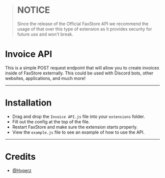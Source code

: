 > # NOTICE
> Since the release of the Official FaxStore API we recommend the usage of that over this type of extension as it provides security for future use and won't break.

# Invoice API
This is a simple POST request endpoint that will allow you to create invoices inside of FaxStore externally. This could be used with Discord bots, other websites, applications, and much more!

---

# Installation
- Drag and drop the `Invoice API.js` file into your `extensions` folder.
- Fill out the config at the top of the file.
- Restart FaxStore and make sure the extension starts properly.
- View the `example.js` file to see an example of how to use the API.

---

# Credits
- [@Hyperz](https://github.com/Itz-Hyperz)
